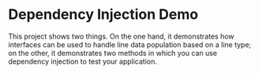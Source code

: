# Dependency Injection Demo
This project shows two things. On the one hand, it demonstrates how interfaces can be used to handle line data population based on a line type; on the other, it demonstrates two methods in which you can use dependency injection to test your application.
